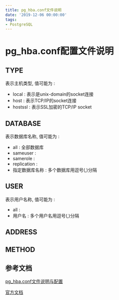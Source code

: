 ```yaml
---
title: pg_hba.conf文件说明
date: '2019-12-06 00:00:00'
tags:
- PostgreSQL
---
```


# pg_hba.conf配置文件说明

## TYPE

表示主机类型, 值可能为 :

- local : 表示是unix-domain的socket连接
- host : 表示TCP/IP的socket连接
- hostssl : 表示SSL加密的TCP/IP socket

## DATABASE

表示数据库名称, 值可能为 :

- all : 全部数据库
- sameuser :
- samerole :
- replication :
- 指定数据库名称 : 多个数据库用逗号(,)分隔

## USER

表示用户名称, 值可能为 :

- all :
- 用户名 : 多个用户名用逗号(,)分隔

## ADDRESS

## METHOD

## 参考文档

[pg_hba.conf文件说明与配置](https://blog.csdn.net/hmxz2nn/article/details/83717663)

[官方文档](https://www.postgresql.org/docs/11/auth-pg-hba-conf.html)
